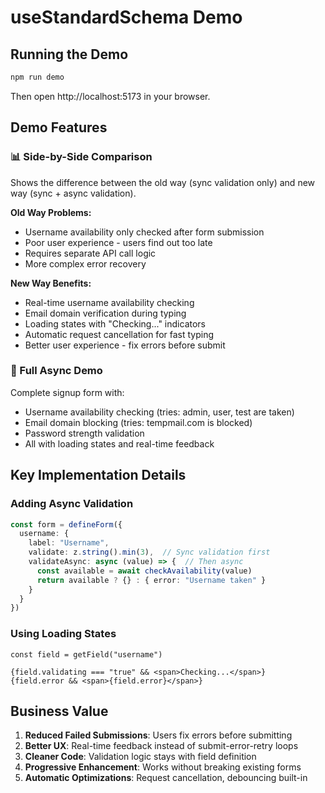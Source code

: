 # useStandardSchema Demo

## Running the Demo

```bash
npm run demo
```

Then open http://localhost:5173 in your browser.

## Demo Features

### 📊 Side-by-Side Comparison
Shows the difference between the old way (sync validation only) and new way (sync + async validation).

**Old Way Problems:**
- Username availability only checked after form submission
- Poor user experience - users find out too late
- Requires separate API call logic
- More complex error recovery

**New Way Benefits:**
- Real-time username availability checking
- Email domain verification during typing
- Loading states with "Checking..." indicators
- Automatic request cancellation for fast typing
- Better user experience - fix errors before submit

### 🚀 Full Async Demo
Complete signup form with:
- Username availability checking (tries: admin, user, test are taken)
- Email domain blocking (tries: tempmail.com is blocked)
- Password strength validation
- All with loading states and real-time feedback

## Key Implementation Details

### Adding Async Validation
```typescript
const form = defineForm({
  username: {
    label: "Username",
    validate: z.string().min(3),  // Sync validation first
    validateAsync: async (value) => {  // Then async
      const available = await checkAvailability(value)
      return available ? {} : { error: "Username taken" }
    }
  }
})
```

### Using Loading States
```tsx
const field = getField("username")

{field.validating === "true" && <span>Checking...</span>}
{field.error && <span>{field.error}</span>}
```

## Business Value

1. **Reduced Failed Submissions**: Users fix errors before submitting
2. **Better UX**: Real-time feedback instead of submit-error-retry loops
3. **Cleaner Code**: Validation logic stays with field definition
4. **Progressive Enhancement**: Works without breaking existing forms
5. **Automatic Optimizations**: Request cancellation, debouncing built-in